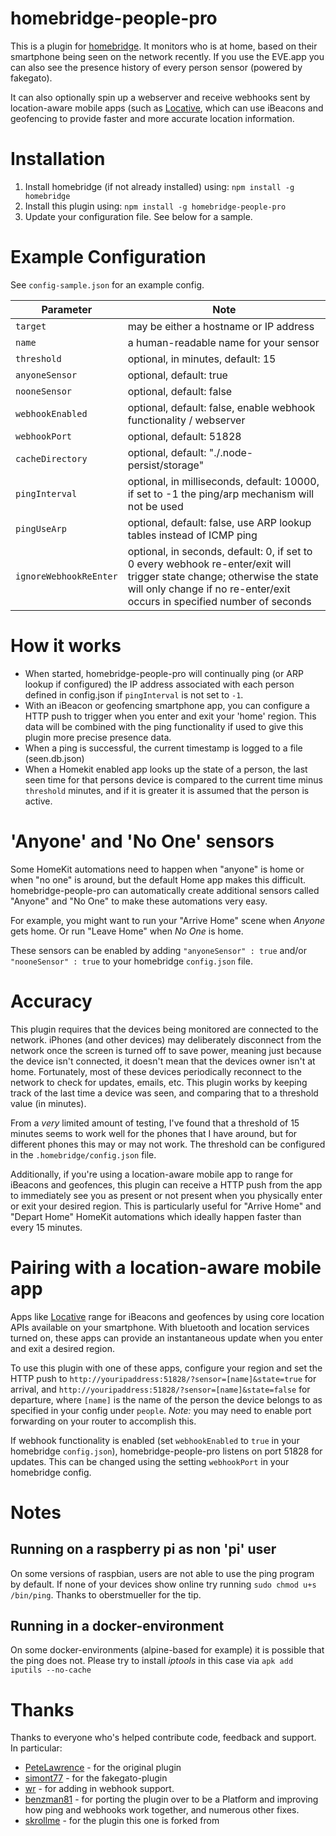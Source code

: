 # homebridge-people-pro

This is a plugin for [homebridge](https://github.com/nfarina/homebridge). It monitors who is at home, based on their smartphone being seen on the network recently.
If you use the EVE.app you can also see the presence history of every person sensor (powered by fakegato).

It can also optionally spin up a webserver and receive webhooks sent by location-aware mobile apps (such as [Locative](https://my.locative.io), which can use iBeacons and geofencing to provide faster and more accurate location information.

# Installation

1.  Install homebridge (if not already installed) using: `npm install -g homebridge`
2.  Install this plugin using: `npm install -g homebridge-people-pro`
3.  Update your configuration file. See below for a sample.

# Example Configuration

See `config-sample.json` for an example config.

| Parameter                  | Note                                                                                                                                                                                                |
| -------------------------- | --------------------------------------------------------------------------------------------------------------------------------------------------------------------------------------------------- |
| `target`                   | may be either a hostname or IP address                                                                                                                                                              |
| `name`                     | a human-readable name for your sensor                                                                                                                                                               |
| `threshold`                | optional, in minutes, default: 15                                                                                                                                                                   |
| `anyoneSensor`             | optional, default: true                                                                                                                                                                             |
| `nooneSensor`              | optional, default: false                                                                                                                                                                            |
| `webhookEnabled`           | optional, default: false, enable webhook functionality / webserver                                                                                                                                  |
| `webhookPort`              | optional, default: 51828                                                                                                                                                                            |
| `cacheDirectory`           | optional, default: "./.node-persist/storage"                                                                                                                                                        |
| `pingInterval`             | optional, in milliseconds, default: 10000, if set to -1 the ping/arp mechanism will not be used                                                                                                     |
| `pingUseArp`               | optional, default: false, use ARP lookup tables instead of ICMP ping                                                                                                                                |
| `ignoreWebhookReEnter`     | optional, in seconds, default: 0, if set to 0 every webhook re-enter/exit will trigger state change; otherwise the state will only change if no re-enter/exit occurs in specified number of seconds |

# How it works

-   When started, homebridge-people-pro will continually ping (or ARP lookup if configured) the IP address associated with each person defined in config.json if `pingInterval` is not set to `-1`.
-   With an iBeacon or geofencing smartphone app, you can configure a HTTP push to trigger when you enter and exit your 'home' region. This data will be combined with the ping functionality if used to give this plugin more precise presence data.
-   When a ping is successful, the current timestamp is logged to a file (seen.db.json)
-   When a Homekit enabled app looks up the state of a person, the last seen time for that persons device is compared to the current time minus `threshold` minutes, and if it is greater it is assumed that the person is active.

# 'Anyone' and 'No One' sensors

Some HomeKit automations need to happen when "anyone" is home or when "no one" is around, but the default Home app makes this difficult. homebridge-people-pro can automatically create additional sensors called "Anyone" and "No One" to make these automations very easy.

For example, you might want to run your "Arrive Home" scene when *Anyone* gets home. Or run "Leave Home" when *No One* is home.

These sensors can be enabled by adding `"anyoneSensor" : true` and/or `"nooneSensor" : true` to your homebridge `config.json` file.

# Accuracy

This plugin requires that the devices being monitored are connected to the network. iPhones (and other devices) may deliberately disconnect from the network once the screen is turned off to save power, meaning just because the device isn't connected, it doesn't mean that the devices owner isn't at home. Fortunately, most of these devices periodically reconnect to the network to check for updates, emails, etc. This plugin works by keeping track of the last time a device was seen, and comparing that to a threshold value (in minutes).

From a *very* limited amount of testing, I've found that a threshold of 15 minutes seems to work well for the phones that I have around, but for different phones this may or may not work. The threshold can be configured in the `.homebridge/config.json` file.

Additionally, if you're using a location-aware mobile app to range for iBeacons and geofences, this plugin can receive a HTTP push from the app to immediately see you as present or not present when you physically enter or exit your desired region. This is particularly useful for "Arrive Home" and "Depart Home" HomeKit automations which ideally happen faster than every 15 minutes.

# Pairing with a location-aware mobile app

Apps like [Locative](https://my.locative.io) range for iBeacons and geofences by using core location APIs available on your smartphone. With bluetooth and location services turned on, these apps can provide an instantaneous update when you enter and exit a desired region.

To use this plugin with one of these apps, configure your region and set the HTTP push to `http://youripaddress:51828/?sensor=[name]&state=true` for arrival, and `http://youripaddress:51828/?sensor=[name]&state=false` for departure, where `[name]` is the name of the person the device belongs to as specified in your config under `people`. *Note:* you may need to enable port forwarding on your router to accomplish this.

If webhook functionality is enabled (set `webhookEnabled` to `true` in your homebridge `config.json`), homebridge-people-pro listens on port 51828 for updates. This can be changed using the setting `webhookPort` in your homebridge config.

# Notes

## Running on a raspberry pi as non 'pi' user

On some versions of raspbian, users are not able to use the ping program by default. If none of your devices show online try running `sudo chmod u+s /bin/ping`. Thanks to oberstmueller for the tip.

## Running in a docker-environment

On some docker-environments (alpine-based for example) it is possible that the ping does not. Please try to install *iptools* in this case via `apk add iputils --no-cache` 

# Thanks

Thanks to everyone who's helped contribute code, feedback and support. In particular:

-   [PeteLawrence](https://github.com/PeteLawrence/homebridge-people) - for the original plugin
-   [simont77](https://github.com/simont77/fakegato-history) - for the fakegato-plugin
-   [wr](https://github.com/wr) - for adding in webhook support.
-   [benzman81](https://github.com/benzman81) - for porting the plugin over to be a Platform and improving how ping and webhooks work together, and numerous other fixes.
-   [skrollme](https://github.com/skrollme) - for the plugin this one is forked from
